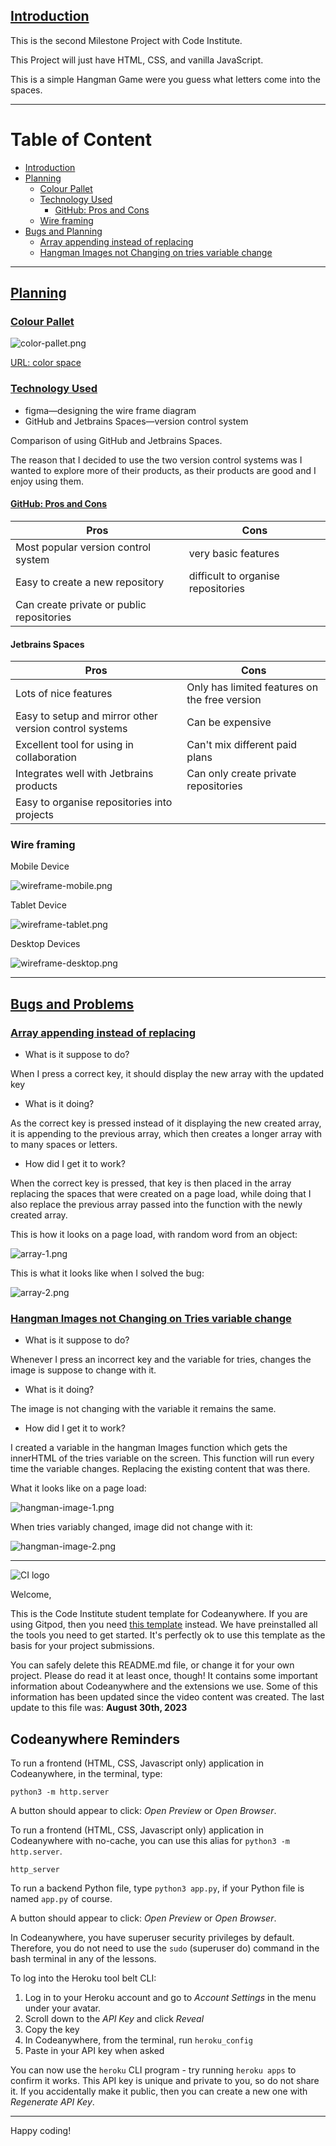 ## [Introduction](#table-of-content)

This is the second Milestone Project with Code Institute.

This Project will just have HTML, CSS, and vanilla JavaScript.

This is a simple Hangman Game were you guess what letters come into the spaces.

---

# Table of Content

- [Introduction](#introduction)
- [Planning](#planning)
  - [Colour Pallet](#colour-pallet)
  - [Technology Used](#technology-used)
    - [GitHub: Pros and Cons](#github--pros-and-cons)
  - [Wire framing](#wire-framing)
- [Bugs and Planning](#bugs-and-problems)
  - [Array appending instead of replacing](#array-appending-instead-of-replacing)
  - [Hangman Images not Changing on tries variable change](#hangman-images-not-changing-on-tries-variable-change)

---

## [Planning](#table-of-content)

### [Colour Pallet](#colour-pallet)

![color-pallet.png](assets/images/readme/planning/color-pallet.png)

[URL: color space](https://mycolor.space/?hex=%2333976F&sub=1)

### [Technology Used](#table-of-content)

- figma—designing the wire frame diagram
- GitHub and Jetbrains Spaces—version control system

Comparison of using GitHub and Jetbrains Spaces.

The reason that I decided to use the two version control systems was I wanted to explore more of their products, as
their products are good and I enjoy using them.

#### [GitHub: Pros and Cons](#table-of-content)

| Pros                                      | Cons                               |
|-------------------------------------------|------------------------------------|
| Most popular version control system       | very basic features                |
| Easy to create a new repository           | difficult to organise repositories |
| Can create private or public repositories |                                    |

#### Jetbrains Spaces

| Pros                                                   | Cons                                          |
|--------------------------------------------------------|-----------------------------------------------|
| Lots of nice features                                  | Only has limited features on the free version |
| Easy to setup and mirror other version control systems | Can be expensive                              |
| Excellent tool for using in collaboration              | Can't mix different paid plans                |
| Integrates well with Jetbrains products                | Can only create private repositories          |
| Easy to organise repositories into projects            |                                               |

### Wire framing

Mobile Device

![wireframe-mobile.png](assets/images/readme/planning/wireframe-mobile.png)

Tablet Device

![wireframe-tablet.png](assets/images/readme/planning/wireframe-tablet.png)

Desktop Devices

![wireframe-desktop.png](assets/images/readme/planning/wireframe-desktop.png)

---

## [Bugs and Problems](#table-of-content)

### [Array appending instead of replacing](#table-of-content)

- What is it suppose to do?
  
When I press a correct key, it should display the new array with the updated key

- What is it doing?

As the correct key is pressed instead of it displaying the new created array, it is appending to the previous  array, 
which then creates a longer array with to many spaces or letters.

- How did I get it to work?

When the correct key is pressed, that key is then placed in the array replacing the spaces that were created on a page 
load, while doing that I also replace the previous array passed into the function with the newly created array.

This is how it looks on a page load, with random word from an object:

![array-1.png](assets/images/readme/bugs/array-1.png)

This is what it looks like when I solved the bug:

![array-2.png](assets/images/readme/bugs/array-2.png)

### [Hangman Images not Changing on Tries variable change](#table-of-content)

- What is it suppose to do?

Whenever I press an incorrect key and the variable for tries, changes the image is suppose to change with it.

- What is it doing?

The image is not changing with the variable it remains the same.

- How did I get it to work?

I created a variable in the hangman Images function which gets the innerHTML of the tries variable on the screen. This function will run every time the variable changes.
Replacing the existing content that was there.

What it looks like on a page load:

![hangman-image-1.png](assets/images/readme/bugs/hangman-image-1.png)

When tries variably changed, image did not change with it:

![hangman-image-2.png](assets/images/readme/bugs/hangman-image-2.png)

---

![CI logo](https://codeinstitute.s3.amazonaws.com/fullstack/ci_logo_small.png)

Welcome,

This is the Code Institute student template for Codeanywhere.
If you are using Gitpod,
then you need [this template](https://github.com/Code-Institute-Org/gitpod-full-template) instead.
We have preinstalled all the tools you need to get started.
It's perfectly ok to use this template as the basis for your project submissions.

You can safely delete this README.md file, or change it for your own project. Please do read it at least once, though! It contains some important information about Codeanywhere and the extensions we use. Some of this information has been updated since the video content was created. The last update to this file was: **August 30th, 2023**

## Codeanywhere Reminders

To run a frontend (HTML, CSS, Javascript only) application in Codeanywhere, in the terminal, type:

`python3 -m http.server`

A button should appear to click: _Open Preview_ or _Open Browser_.

To run a frontend (HTML, CSS, Javascript only) application in Codeanywhere with no-cache, you can use this alias for `python3 -m http.server`.

`http_server`

To run a backend Python file, type `python3 app.py`, if your Python file is named `app.py` of course.

A button should appear to click: _Open Preview_ or _Open Browser_.

In Codeanywhere, you have superuser security privileges by default.
Therefore, you do not need to use the `sudo` (superuser do) command in the bash terminal in any of the lessons.

To log into the Heroku tool belt CLI:

1. Log in to your Heroku account and go to _Account Settings_ in the menu under your avatar.
2. Scroll down to the _API Key_ and click _Reveal_
3. Copy the key
4. In Codeanywhere, from the terminal, run `heroku_config`
5. Paste in your API key when asked

You can now use the `heroku` CLI program - try running `heroku apps` to confirm it works.
This API key is unique and private to you, so do not share it.
If you accidentally make it public, then you can create a new one with _Regenerate API Key_.

---

Happy coding!
